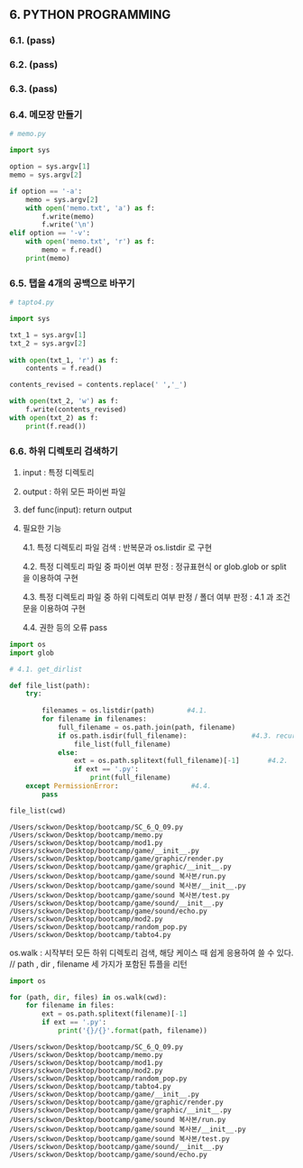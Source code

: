 ## 6. PYTHON PROGRAMMING

### 6.1. (pass)
### 6.2. (pass)
### 6.3. (pass)
### 6.4. 메모장 만들기



```python
# memo.py

import sys

option = sys.argv[1]
memo = sys.argv[2]

if option == '-a':
    memo = sys.argv[2]
    with open('memo.txt', 'a') as f:
        f.write(memo)
        f.write('\n')
elif option == '-v':
    with open('memo.txt', 'r') as f:
        memo = f.read()
    print(memo)
```

### 6.5. 탭을 4개의 공백으로 바꾸기


```python
# tapto4.py

import sys

txt_1 = sys.argv[1]
txt_2 = sys.argv[2]
    
with open(txt_1, 'r') as f:
    contents = f.read()

contents_revised = contents.replace(' ','_')

with open(txt_2, 'w') as f:
    f.write(contents_revised)
with open(txt_2) as f:
    print(f.read())
```

### 6.6. 하위 디렉토리 검색하기 

1. input : 특정 디렉토리
2. output : 하위 모든 파이썬 파일
3. def func(input): return output
4. 필요한 기능
    
    4.1. 특정 디렉토리 파일 검색 : 반복문과 os.listdir 로 구현
    
    4.2. 특정 디렉토리 파일 중 파이썬 여부 판정 : 정규표현식 or glob.glob or split을 이용하여 구현
    
    4.3. 특정 디렉토리 파일 중 하위 디렉토리 여부 판정 / 폴더 여부 판정 : 4.1 과 조건문을 이용하여 구현
    
    4.4. 권한 등의 오류 pass



```python
import os
import glob
```


```python
# 4.1. get_dirlist

def file_list(path): 
    try:
                                       
        filenames = os.listdir(path)        #4.1. 
        for filename in filenames:
            full_filename = os.path.join(path, filename)
            if os.path.isdir(full_filename):                #4.3. recursive하게 구성
                file_list(full_filename)
            else:    
                ext = os.path.splitext(full_filename)[-1]       #4.2.
                if ext == '.py':                            
                    print(full_filename)
    except PermissionError:                  #4.4.
        pass

file_list(cwd)
```

    /Users/sckwon/Desktop/bootcamp/SC_6_Q_09.py
    /Users/sckwon/Desktop/bootcamp/memo.py
    /Users/sckwon/Desktop/bootcamp/mod1.py
    /Users/sckwon/Desktop/bootcamp/game/__init__.py
    /Users/sckwon/Desktop/bootcamp/game/graphic/render.py
    /Users/sckwon/Desktop/bootcamp/game/graphic/__init__.py
    /Users/sckwon/Desktop/bootcamp/game/sound 복사본/run.py
    /Users/sckwon/Desktop/bootcamp/game/sound 복사본/__init__.py
    /Users/sckwon/Desktop/bootcamp/game/sound 복사본/test.py
    /Users/sckwon/Desktop/bootcamp/game/sound/__init__.py
    /Users/sckwon/Desktop/bootcamp/game/sound/echo.py
    /Users/sckwon/Desktop/bootcamp/mod2.py
    /Users/sckwon/Desktop/bootcamp/random_pop.py
    /Users/sckwon/Desktop/bootcamp/tabto4.py


os.walk : 시작부터 모든 하위 디렉토리 검색, 해당 케이스 때 쉽게 응용하여 쓸 수 있다. // path , dir , filename 세 가지가 포함된 튜플을 리턴


```python
import os

for (path, dir, files) in os.walk(cwd):
    for filename in files:
        ext = os.path.splitext(filename)[-1]
        if ext == '.py':
            print('{}/{}'.format(path, filename))
```

    /Users/sckwon/Desktop/bootcamp/SC_6_Q_09.py
    /Users/sckwon/Desktop/bootcamp/memo.py
    /Users/sckwon/Desktop/bootcamp/mod1.py
    /Users/sckwon/Desktop/bootcamp/mod2.py
    /Users/sckwon/Desktop/bootcamp/random_pop.py
    /Users/sckwon/Desktop/bootcamp/tabto4.py
    /Users/sckwon/Desktop/bootcamp/game/__init__.py
    /Users/sckwon/Desktop/bootcamp/game/graphic/render.py
    /Users/sckwon/Desktop/bootcamp/game/graphic/__init__.py
    /Users/sckwon/Desktop/bootcamp/game/sound 복사본/run.py
    /Users/sckwon/Desktop/bootcamp/game/sound 복사본/__init__.py
    /Users/sckwon/Desktop/bootcamp/game/sound 복사본/test.py
    /Users/sckwon/Desktop/bootcamp/game/sound/__init__.py
    /Users/sckwon/Desktop/bootcamp/game/sound/echo.py

